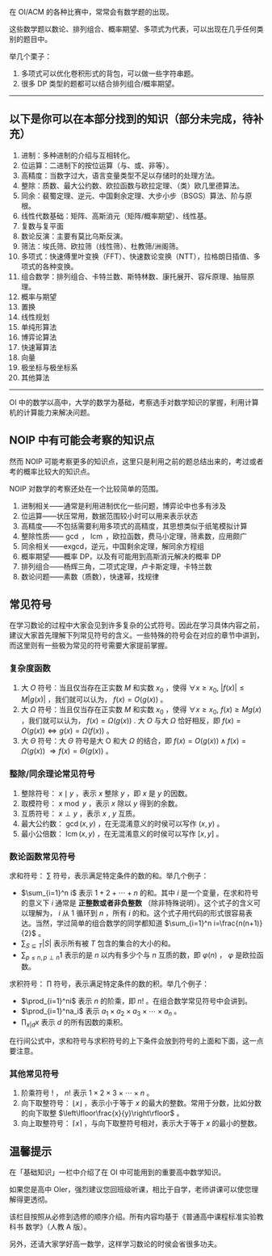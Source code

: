 在 OI/ACM 的各种比赛中，常常会有数学题的出现。

这些数学题以数论、排列组合、概率期望、多项式为代表，可以出现在几乎任何类别的题目中。

举几个栗子：

1.  多项式可以优化卷积形式的背包，可以做一些字符串题。
2.  很多 DP 类型的题都可以结合排列组合/概率期望。

---

## 以下是你可以在本部分找到的知识（部分未完成，待补充）

1.  进制：多种进制的介绍与互相转化。
2.  位运算：二进制下的按位运算（与、或、非等）。
3.  高精度：当数字过大，语言变量类型不足以存储时的处理方法。
4.  整除：质数、最大公约数、欧拉函数与欧拉定理、（类）欧几里德算法。
5.  同余：裴蜀定理、逆元、中国剩余定理、大步小步（BSGS）算法、阶与原根。
6.  线性代数基础：矩阵、高斯消元（矩阵/概率期望）、线性基。
7.  复数与复平面
8.  数论反演：主要有莫比乌斯反演。
9.  筛法：埃氏筛、欧拉筛（线性筛）、杜教筛/洲阁筛。
10. 多项式：快速傅里叶变换（FFT）、快速数论变换（NTT），拉格朗日插值、多项式的各种变换。
11. 组合数学：排列组合、卡特兰数、斯特林数、康托展开、容斥原理、抽屉原理。
12. 概率与期望
13. 置换
14. 线性规划
15. 单纯形算法
16. 博弈论算法
17. 快速幂算法
18. 向量
19. 极坐标与极坐标系
20. 其他算法

---

OI 中的数学以高中，大学的数学为基础，考察选手对数学知识的掌握，利用计算机的计算能力来解决问题。

## NOIP 中有可能会考察的知识点

然而 NOIP 可能考察更多的知识点，这里只是利用之前的题总结出来的，考过或者考的概率比较大的知识点。

NOIP 对数学的考察还处在一个比较简单的范围。

1.  进制相关——通常是利用进制优化一些问题，博弈论中也多有涉及
2.  位运算——状压常用，数据范围较小时可以用来表示状态
3.  高精度——不包括需要利用多项式的高精度，其思想类似于纸笔模拟计算
4.  整除性质—— $\gcd$ ， $\operatorname{lcm}$ ，欧拉函数，费马小定理，筛素数，应用颇广
5.  同余相关——exgcd，逆元，中国剩余定理，解同余方程组
6.  概率期望——概率 DP，以及有可能用到高斯消元解决的概率 DP
7.  排列组合——杨辉三角，二项式定理，卢卡斯定理，卡特兰数
8.  数论问题——素数（质数），快速幂，找规律

## 常见符号

在学习数论的过程中大家会见到许多复杂的公式符号。因此在学习具体内容之前，建议大家首先理解下列常见符号的含义。一些特殊的符号会在对应的章节中讲到，而这里则有一些极为常见的符号需要大家提前掌握。

### 复杂度函数

1.  大 $O$ 符号：当且仅当存在正实数 $M$ 和实数 $x_0$ ，使得 $\forall x\geq x_0,\ |f(x)|\leq M|g(x)|$ ，我们就可以认为， $f(x)=O(g(x))$ 。
2.  大 $\Omega$ 符号：当且仅当存在正实数 $M$ 和实数 $x_0$ ，使得 $\forall x\geq  x_0,\ f(x)\geq Mg(x)$ ，我们就可以认为， $f(x)=\Omega (g(x))$ . 大 $O$ 与大 $\Omega$ 恰好相反，即 $f(x)=O(g(x))\Leftrightarrow g(x)=\Omega(f(x))$ 。
3.  大 $\Theta$ 符号：大 $\Theta$ 符号是大 $\text{O}$ 和大 $\Omega$ 的结合，即 $f(x)=O(g(x))\wedge f(x)=\Omega(g(x))\ \Rightarrow f(x)=\Theta(g(x))$ 。

### 整除/同余理论常见符号

1.  整除符号： $x\mid y$ ，表示 $x$ 整除 $y$ ，即 $x$ 是 $y$ 的因数。
2.  取模符号： $x\bmod y$ ，表示 $x$ 除以 $y$ 得到的余数。
3.  互质符号： $x\perp y$ ，表示 $x$ , $y$ 互质。
4.  最大公约数： $\gcd(x,y)$ ，在无混淆意义的时侯可以写作 $(x,y)$ 。
5.  最小公倍数： $\operatorname{lcm}(x,y)$ ，在无混淆意义的时侯可以写作 $[x,y]$ 。

### 数论函数常见符号

求和符号： $\sum$ 符号，表示满足特定条件的数的和。举几个例子：

- $\sum_{i=1}^n i$ 表示 $1+2+\dotsb+n$ 的和。其中 $i$ 是一个变量，在求和符号的意义下 $i$ 通常是 **正整数或者非负整数** （除非特殊说明）。这个式子的含义可以理解为， $i$ 从 $1$ 循环到 $n$ ，所有 $i$ 的和。这个式子用代码的形式很容易表达。当然，学过简单的组合数学的同学都知道 $\sum_{i=1}^n i=\frac{n(n+1)}{2}$ 。
- $\sum_{S\subseteq T}|S|$ 表示所有被 $T$ 包含的集合的大小的和。
- $\sum_{p\le n,p\perp n}1$ 表示的是 $n$ 以内有多少个与 $n$ 互质的数，即 $\varphi(n)$ ， $\varphi$ 是欧拉函数。

求积符号： $\prod$ 符号，表示满足特定条件的数的积。举几个例子：

- $\prod_{i=1}^ni$ 表示 $n$ 的阶乘，即 $n!$ 。在组合数学常见符号中会讲到。
- $\prod_{i=1}^na_i$ 表示 $a_1\times a_2\times a_3\times \dotsb\times a_n$ 。
- $\prod_{x|d}x$ 表示 $d$ 的所有因数的乘积。

在行间公式中，求和符号与求积符号的上下条件会放到符号的上面和下面，这一点要注意。

### 其他常见符号

1.  阶乘符号 $!$ ， $n!$ 表示 $1\times 2\times 3\times \dotsb \times n$ 。
2.  向下取整符号： $\lfloor x\rfloor$ ，表示小于等于 $x$ 的最大的整数。常用于分数，比如分数的向下取整 $\left\lfloor\frac{x}{y}\right\rfloor$ 。
3.  向上取整符号： $\lceil x\rceil$ ，与向下取整符号相对，表示大于等于 $x$ 的最小的整数。

## 温馨提示

在「基础知识」一栏中介绍了在 OI 中可能用到的重要高中数学知识。

如果您是高中 OIer，强烈建议您回班级听课，相比于自学，老师讲课可以使您理解得更透彻。

该栏目按照从必修到选修的顺序介绍。所有内容均基于《普通高中课程标准实验教科书 数学》（人教 A 版）。

另外，还请大家学好高一数学，这样学习数论的时侯会省很多功夫。

